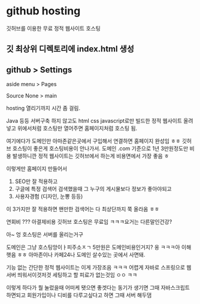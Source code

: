 # github hosting
깃허브를 이용한 무료 정적 웹사이트 호스팅

## 깃 최상위 디렉토리에 index.html 생성

## github > Settings
aside menu > Pages

Source None > main

hosting 열리기까지 시간 좀 걸림.


Java 등등 서버구축 하지 않고도
html css javascript로만 빌드한 정적 웹사이트 올려넣고
위에서처럼 호스팅만 열어주면  홈페이지처럼 호스팅 됨.

여기에다가 도메인만  아마존같은곳에서 구입해서 연결하면 홈페이지 완성임 ㅎㅎ
깃허브 호스팅이 좋은게  호스팅비용이 안나가서.  도메인 .com 기준으로 1년 3만원정도만 비용 발생하니깐
정적 웹사이트는 깃허브에서 하는게 비용면에서 가장 좋음 ㅎ


이렇게만 홈페이지 만들어서
1. SEO만 잘 적용하고
2. 구글에 특정 검색어 검색했을때 그 누구의 게시물보다 정보가 좋아야되고
3. 사용자경험 (디자인, 눈뽕 등등)

이 3가지만 잘 적용하면
왠만한 검색어는 다 최상단까지 쭉 올라옴 ㅎㅎ


연회비 ???
아결제비용  깃허브 호스팅은 무료임 ㅋㅋㅋ요거는 다른말인건강?


아~
엉 호스팅은 서버를 올리는거구

도메인은  그냥 호스팅앙이ㅏ피주소ㅈㄱ 5만원은 도메인비용인거지? 옹 ㅋㅋㅋ아 이해햇음 ㅎㅎ
아마존이나 카페24나  도메인 살수있는 곳에서 사면돼.


기능 없는 간단한 정적 웹사이트는 이게 가장조음 ㅋㅋㅋ
어렵게 자바로 스프링으로 웹서버 띄워서이것저것 세팅하고 할 피료가 없는것임 ㅇㅇ ㅋㅋ

이렇게 하다가   뭘 눌렀을때 어떠케 됏으면 좋겟다는 동기가 생기면 그때 자바스크립트 하면되고
회원가입이나 디비를 다루고싶다고 하면 그때 서버 해두댐


